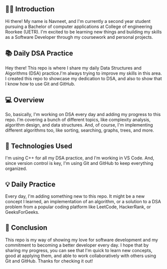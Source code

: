 ## 👨‍🎓 **Introduction**
Hi there! My name is Navneet, and I'm currently a second year student pursuing a Bachelor of computer applications at College of engineering Roorkee (UETR). I'm excited to be learning new things and building my skills as a Software Developer through my coursework and personal projects.

## :books: **Daily DSA Practice**

Hey there! This repo is where I share my daily Data Structures and Algorithms (DSA) practice.I'm always trying to improve my skills in this area. I created this repo to showcase my dedication to DSA, and also to show that I know how to use Git and GitHub.

## :computer: **Overview**
So, basically, I'm working on DSA every day and adding my progress to this repo. I'm covering a bunch of different topics, like complexity analysis, algorithm design, and data structures. And, of course, I'm implementing different algorithms too, like sorting, searching, graphs, trees, and more.

## :pencil: **Technologies Used**
I'm using C++ for all my DSA practice, and I'm working in VS Code. And, since version control is key, I'm using Git and GitHub to keep everything organized.

## :bulb: **Daily Practice**
Every day, I'm adding something new to this repo. It might be a new concept I learned, an implementation of an algorithm, or a solution to a DSA problem from a popular coding platform like LeetCode, HackerRank, or GeeksForGeeks.

## :rocket: **Conclusion**
This repo is my way of showing my love for software development and my commitment to becoming a better developer every day. I hope that by sharing my progress, you can see that I'm quick to learn new concepts, good at applying them, and able to work collaboratively with others using Git and GitHub. Thanks for checking it out!
